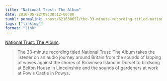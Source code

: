 ```yaml
---
title: "National Trust: The Album"
date: 2010-05-22T09:30:12+00:00
tumblr_permalink: /post/621638657/the-33-minute-recording-titled-national-trust-the
tags: ["linklog"]
format: "link"
---
```


[National Trust: The Album](http://www.nationaltrust.org.uk/main/w-global/w-news/w-latest_news/w-news-national-trust-the-album.htm):

> The 33-minute recording titled National Trust: The Album takes the listener on an audio journey around Britain from the sounds of lapping of waves against the shores of Brownsea Island in Dorset to birdsong at Belton House in Lincolnshire and the sounds of gardeners at work at Powis Castle in Powys.
